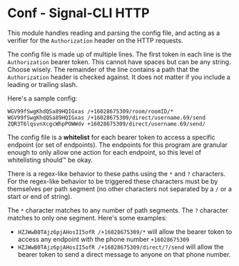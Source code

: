 # Conf - Signal-CLI HTTP

This module handles reading and parsing the config file, and acting as a verifier for the `Authorization` header on the HTTP requests.

The config file is made up of multiple lines. The first token in each line is the `Authorization` bearer token. This cannot have spaces but can be any string. Choose wisely. The remainder of the line contains a path that the `Authorization` header is checked against. It does not matter if you include a leading or trailing slash.
   
Here's a sample config:

```
WGV99fSwgKhdQSa89HQIGxas /+16028675309/room/roomID/*
WGV99fSwgKhdQSa89HQIGxas /+16028675309/direct/username.69/send
ZQR3T6lqsvnXcgcWhpPOWWdv +16028675309/direct/username.69/send/
```

The config file is a **whitelist** for each bearer token to access a specific endpoint (or set of endpoints). The endpoints for this program are granular enough to only allow one action for each endpoint, so this level of whitelisting should™ be okay.

There is a regex-like behavior to these paths using the `*` and `?` characters. For the regex-like behavior to be triggered these characters must be by themselves per path segment (no other characters not separated by a `/` or a start or end of string).

The `*` character matches to any number of path segments. The `?` character matches to only one segment. Here's some examples:

* `HZJWwB0TAjz6pjAHosII5ofR /+16028675309/*` will allow the bearer token to access any endpoint with the phone number `+16028675309`
* `HZJWwB0TAjz6pjAHosII5ofR /+16028675309/direct/?/send` will allow the bearer token to send a direct message to anyone on that phone number.
